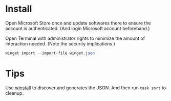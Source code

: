 # Install

Open Microsoft Store once and update softwares there to ensure the account is authenticated. (And login Microsoft account beforehand.)

Open Terminal with administrator rights to minimize the amount of interaction needed. (Note the security implications.)

```powershell
winget import --import-file winget.json
```

# Tips

Use [winstall](https://winstall.app/) to discover and generates the JSON.
And then run `task sort` to cleanup.
